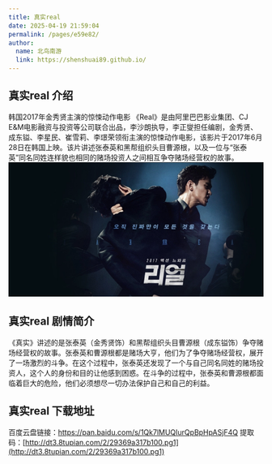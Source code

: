 ```yaml
---
title: 真实real
date: 2025-04-19 21:59:04
permalink: /pages/e59e82/
author: 
  name: 北鸟南游
  link: https://shenshuai89.github.io/
---
```


## 真实real 介绍
韩国2017年金秀贤主演的惊悚动作电影
《Real》是由阿里巴巴影业集团、CJ E&M电影融资与投资等公司联合出品，李沙朗执导，李正燮担任编剧，金秀贤、成东镒、李星民、崔雪莉、李璟荣领衔主演的惊悚动作电影，该影片于2017年6月28日在韩国上映。该片讲述张泰英和黑帮组织头目曹源根，以及一位与“张泰英”同名同姓连样貌也相同的赌场投资人之间相互争夺赌场经营权的故事。
![封面](/assets/images/share/real-2017.png)

## 真实real 剧情简介
《真实》讲述的是张泰英（金秀贤饰）和黑帮组织头目曹源根（成东镒饰）争夺赌场经营权的故事。张泰英和曹源根都是赌场大亨，他们为了争夺赌场经营权，展开了一场激烈的斗争。在这个过程中，张泰英还发现了一个与自己同名同姓的赌场投资人，这个人的身份和目的让他感到困惑。在斗争的过程中，张泰英和曹源根都面临着巨大的危险，他们必须想尽一切办法保护自己和自己的利益。

## 真实real 下载地址
百度云盘链接：https://pan.baidu.com/s/1Qk7lMUQIurQpBpHpASjF4Q  提取码：[http://dt3.8tupian.com/2/29369a317b100.pg1](http://dt3.8tupian.com/2/29369a317b100.pg1)
